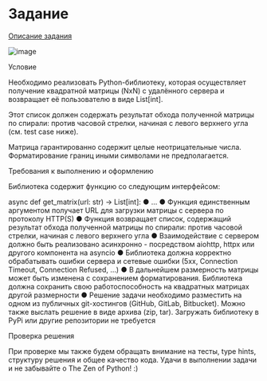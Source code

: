 
# Задание
[Описание задания](https://netology.ru/profile/program/job-tz-prog-pd-4/lessons/401964/lesson_items/2175029)

![image](https://github.com/user-attachments/assets/d12f70b0-1a4b-4f06-a91d-b4a585d4ca93)

Условие

Необходимо реализовать Python-библиотеку, которая осуществляет получение квадратной матрицы (NxN) с удалённого сервера и возвращает её пользователю в виде List[int]. 

Этот список должен содержать результат обхода полученной матрицы по спирали: против часовой стрелки, начиная с левого верхнего угла (см. test case ниже).


Матрица гарантированно содержит целые неотрицательные числа. Форматирование границ иными символами не предполагается.

Требования к выполнению и оформлению

Библиотека содержит функцию со следующим интерфейсом:

async def get_matrix(url: str) -> List[int]:
● …
● Функция единственным аргументом получает URL для загрузки матрицы с сервера по протоколу HTTP(S)
● Функция возвращает список, содержащий результат обхода полученной матрицы по спирали: против часовой стрелки, начиная с левого верхнего угла
● Взаимодействие с сервером должно быть реализовано асинхронно - посредством aiohttp, httpx или другого компонента на asyncio
● Библиотека должна корректно обрабатывать ошибки сервера и сетевые ошибки (5xx, Connection Timeout, Connection Refused, …)
● В дальнейшем размерность матрицы может быть изменена с сохранением форматирования. Библиотека должна сохранить свою работоспособность на квадратных матрицах другой размерности
● Решение задачи необходимо разместить на одном из публичных git-хостингов (GitHub, GitLab, Bitbucket). Можно также выслать решение в виде архива (zip, tar). Загружать библиотеку в PyPi или другие репозитории не требуется

Проверка решения


При проверке мы также будем обращать внимание на тесты, type hints, структуру решения и общее качество кода.
Удачи в выполнении задачи и не забывайте о The Zen of Python! :)
